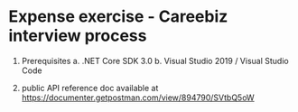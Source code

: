 # Expense exercise - Careebiz interview process

1. Prerequisites
   a. .NET Core SDK 3.0
   b. Visual Studio 2019 / Visual Studio Code 

2. public API reference doc available at https://documenter.getpostman.com/view/894790/SVtbQ5oW

   
   
   
   
